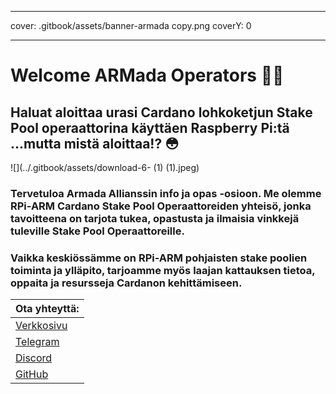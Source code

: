 - - -
cover: .gitbook/assets/banner-armada copy.png coverY: 0
- - -

# Welcome ARMada Operators 🏴‍☠️

## Haluat aloittaa urasi Cardano lohkoketjun Stake Pool operaattorina käyttäen Raspberry Pi:tä ...mutta mistä aloittaa!? 😳

![](../.gitbook/assets/download-6- (1) (1).jpeg)

### Tervetuloa Armada Allianssin info ja opas -osioon. Me olemme RPi-ARM Cardano Stake Pool Operaattoreiden yhteisö, jonka tavoitteena on tarjota tukea, opastusta ja ilmaisia vinkkejä tuleville Stake Pool Operaattoreille.

### Vaikka keskiössämme on RPi-ARM pohjaisten stake poolien toiminta ja ylläpito, tarjoamme myös laajan kattauksen tietoa, oppaita ja resursseja Cardanon kehittämiseen.

| Ota yhteyttä:                                  |
| ---------------------------------------------- |
| [Verkkosivu](https://armada-alliance.com)      |
| [Telegram](https://t.me/armada_alli)           |
| [Discord](https://discord.com/invite/EEcB8eb2) |
| [GitHub](https://github.com/armada-alliance)   |
